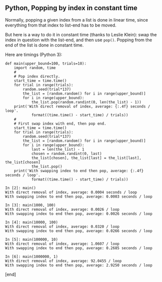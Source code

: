 ## Python, Popping by index in constant time

Normally, popping a given index from a list is done in linear time, since everything from that index to list-end has to be moved. 

But here is a way to do it in constant time (thanks to Leslie Klein): swap the index in question with the list-end, and then use `pop()`. Popping from the end of the list is done in constant time.

Here are timings (Python 3):

~~~
def main(upper_bound=100, trials=10):
    import random, time
    #
    # Pop index directly.
    start_time = time.time()
    for trial in range(trials):
        random.seed(trial*137)
        the_list = [random.random() for i in range(upper_bound)]
        for i in range(upper_bound):
            the_list.pop(random.randint(0, len(the_list) - 1))
    print('With direct removal of index, average: {:.4f} seconds / loop'.
            format((time.time() - start_time) / trials))
    #
    # First swap index with end, then pop end.
    start_time = time.time()
    for trial in range(trials):
        random.seed(trial*137)
        the_list = [random.random() for i in range(upper_bound)]
        for i in range(upper_bound):
            last = len(the_list) - 1
            chosen = random.randint(0, last)
            the_list[chosen], the_list[last] = the_list[last], the_list[chosen]
            the_list.pop()
    print('With swapping index to end then pop, average: {:.4f} seconds / loop'.
            format((time.time() - start_time) / trials))

In [2]: main()
With direct removal of index, average: 0.0004 seconds / loop
With swapping index to end then pop, average: 0.0003 seconds / loop

In [3]: main(1000, 100)
With direct removal of index, average: 0.0026 / loop
With swapping index to end then pop, average: 0.0026 seconds / loop

In [4]: main(10000, 100)
With direct removal of index, average: 0.0320 / loop
With swapping index to end then pop, average: 0.0266 seconds / loop

In [5]: main(100000, 10)
With direct removal of index, average: 1.0607 / loop
With swapping index to end then pop, average: 0.2685 seconds / loop

In [6]: main(1000000, 1)
With direct removal of index, average: 92.0455 / loop
With swapping index to end then pop, average: 2.9250 seconds / loop
~~~

[end]

